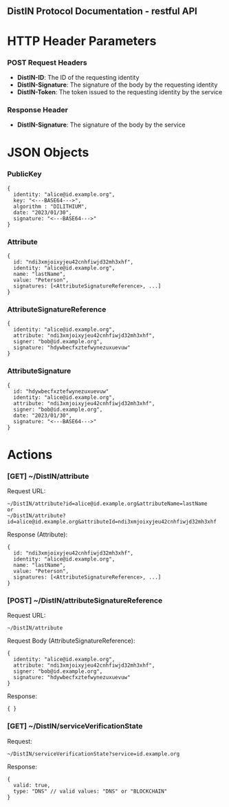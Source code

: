 ## DistIN Protocol Documentation - restful API

# HTTP Header Parameters

### POST Request Headers
- **DistIN-ID**: The ID of the requesting identity
- **DistIN-Signature**: The signature of the body by the requesting identity
- **DistIN-Token**: The token issued to the requesting identity by the service

### Response Header
- **DistIN-Signature**: The signature of the body by the service

# JSON Objects

### PublicKey
~~~
{
  identity: "alice@id.example.org",
  key: "<---BASE64--->",
  algorithm : "DILITHIUM",
  date: "2023/01/30",
  signature: "<---BASE64--->"
}
~~~

### Attribute
~~~
{
  id: "ndi3xmjoixyjeu42cnhfiwjd32mh3xhf",
  identity: "alice@id.example.org",
  name: "lastName",
  value: "Peterson",
  signatures: [<AttributeSignatureReference>, ...]
}
~~~

### AttributeSignatureReference
~~~
{
  identity: "alice@id.example.org",
  attribute: "ndi3xmjoixyjeu42cnhfiwjd32mh3xhf",
  signer: "bob@id.example.org",
  signature: "hdywbecfxztefwynezuxuevuw"
}
~~~

### AttributeSignature
~~~
{
  id: "hdywbecfxztefwynezuxuevuw"
  identity: "alice@id.example.org",
  attribute: "ndi3xmjoixyjeu42cnhfiwjd32mh3xhf",
  signer: "bob@id.example.org",
  date: "2023/01/30",
  signature: "<---BASE64--->"
}
~~~

# Actions

### [GET] ~/DistIN/attribute
Request URL:
~~~
~/DistIN/attribute?id=alice@id.example.org&attributeName=lastName
or
~/DistIN/attribute?id=alice@id.example.org&attributeId=ndi3xmjoixyjeu42cnhfiwjd32mh3xhf
~~~
Response (Attribute):
~~~
{
  id: "ndi3xmjoixyjeu42cnhfiwjd32mh3xhf",
  identity: "alice@id.example.org",
  name: "lastName",
  value: "Peterson",
  signatures: [<AttributeSignatureReference>, ...]
}
~~~

### [POST] ~/DistIN/attributeSignatureReference
Request URL:
~~~
~/DistIN/attribute
~~~
Request Body (AttributeSignatureReference):
~~~
{
  identity: "alice@id.example.org",
  attribute: "ndi3xmjoixyjeu42cnhfiwjd32mh3xhf",
  signer: "bob@id.example.org",
  signature: "hdywbecfxztefwynezuxuevuw"
}
~~~
Response:
~~~
{ }
~~~

### [GET] ~/DistIN/serviceVerificationState
Request:
~~~
~/DistIN/serviceVerificationState?service=id.example.org
~~~
Response:
~~~
{
  valid: true,
  type: "DNS" // valid values: "DNS" or "BLOCKCHAIN"
}
~~~
